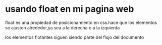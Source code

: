 # usando float en mi pagina web


float es una propiedad de posicionamiento en css.hace que los elementos se ajusten alrededor,ya sea a la derecha o a la izquierda

los elementos flotantes siguen siendo parte del flujo del documento
